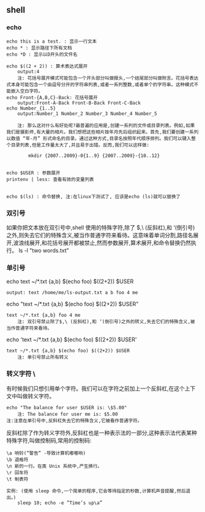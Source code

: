 ## shell

### echo 
	echo this is a test. : 显示一行文本
	echo * : 显示路径下所有文档
	echo *D : 显示以D开头的文件名
	
	echo $((2 + 2)) : 算术表达式展开
		output:4
		注: 花括号展开模式可能包含一个开头部分叫做报头,一个结尾部分叫做附言。花括号表达式本身可能包含一个由逗号分开的字符串列表,或者一系列整数,或者单个的字符串。这种模式不能嵌入空白字符。
	echo Front-{A,B,C}-Back: 花括号展开
		output:Front-A-Back Front-B-Back Front-C-Back
	echo Number_{1..5}
		output:Number_1 Number_2 Number_3 Number_4 Number_5
		
		注: 那么这对什么有好处呢?最普遍的应用是,创建一系列的文件或目录列表。例如,如果我们是摄影师,有大量的相片。我们想把这些相片按年月先后组织起来。首先,我们要创建一系列以数值 “年-月” 形式命名的目录。通过这种方式,目录名按照年代顺序排列。我们可以键入整个目录列表,但是工作量太大了,并且易于出错。反而,我们可以这样做:

			mkdir {2007..2009}-0{1..9} {2007..2009}-{10..12}
	
	
	echo $USER : 参数展开
	printenv | less: 查看有效的变量列表
	
	
	echo $(ls) : 命令替换, 注:在linux下测试了, 应该是echo (ls)就可以替换了

### 双引号

如果你把文本放在双引号中,shell 使用的特殊字符,除了 $,\ (反斜杠),和 ‘(倒引号)之外,则失去它们的特殊含义,被当作普通字符来看待。这意味着单词分割,路径名展开,波浪线展开,和花括号展开都被禁止,然而参数展开,算术展开,和命令替换仍然执行。
	ls -l "two words.txt"

### 单引号

echo text ~/*.txt {a,b} $(echo foo) $((2+2)) $USER

	output: text /home/me/ls-output.txt a b foo 4 me

echo "text ~/*.txt {a,b} $(echo foo) $((2+2)) $USER"

	text ~/*.txt {a,b} foo 4 me
		注: 双引号禁止除了$,\ (反斜杠),和 ‘(倒引号)之外的转义,失去它们的特殊含义,被当作普通字符来看待。
	
echo 'text ~/*.txt {a,b} $(echo foo) $((2+2)) $USER'

	text ~/*.txt {a,b} $(echo foo) $((2+2)) $USER
		注: 单引号禁止所有转义
		
### 转义字符 \

有时候我们只想引用单个字符。我们可以在字符之前加上一个反斜杠,在这个上下文中叫做转义字符。

	echo "The balance for user $USER is: \$5.00"
		注: The balance for user me is: $5.00
	注:注意在单引号中,反斜杠失去它的特殊含义,它被看作普通字符。

反斜杠除了作为转义字符外,反斜杠也是一种表示法的一部分,这种表示法代表某种特殊字符,叫做控制码,常用的控制码:
	
	\a 响铃(“警告” -导致计算机嘟嘟响)
	\b 退格符
	\n 新的一行。在类 Unix 系统中,产生换行。
	\r 回车符
	\t 制表符
	
	实例: (使用 sleep 命令,一个简单的程序,它会等待指定的秒数,计算机声音提醒,然后退出。)
		sleep 10; echo -e ”Time’s up\a”
	
	
	
	
	
	
	
	
	
	
	
	
	
	
	
	
	
			




















